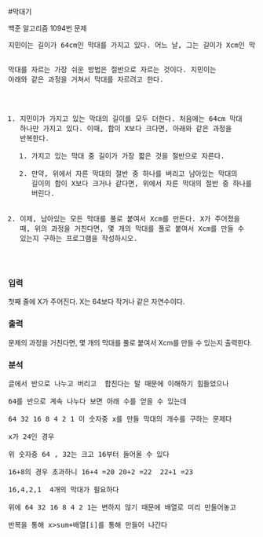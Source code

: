 #막대기
<p>
백준 알고리즘  1094번 문제
</p>
<pre>
지민이는 길이가 64cm인 막대를 가지고 있다. 어느 날, 그는 길이가 Xcm인 막대가 가지고 싶어졌다. 지민이는 원래 가지고 있던 막대를 더 작은 막대로 자른다음에, 풀로 붙여서 길이가 Xcm인 막대를 만들려고 한다.

막대를 자르는 가장 쉬운 방법은 절반으로 자르는 것이다. 지민이는 아래와 같은 과정을 거쳐서 막대를 자르려고 한다.

1. 지민이가 가지고 있는 막대의 길이를 모두 더한다. 처음에는 64cm 막대 하나만 가지고 있다. 이때, 합이 X보다 크다면, 아래와 같은 과정을 반복한다.
	1. 가지고 있는 막대 중 길이가 가장 짧은 것을 절반으로 자른다.
	2. 만약, 위에서 자른 막대의 절반 중 하나를 버리고 남아있는 막대의 길이의 합이 X보다 크거나 같다면, 위에서 자른 막대의 절반 중 하나를 버린다.
2. 이제, 남아있는 모든 막대를 풀로 붙여서 Xcm를 만든다.
X가 주어졌을 때, 위의 과정을 거친다면, 몇 개의 막대를 풀로 붙여서 Xcm를 만들 수 있는지 구하는 프로그램을 작성하시오. 
</pre>

### 입력
첫째 줄에 X가 주어진다. X는 64보다 작거나 같은 자연수이다.
### 출력
문제의 과정을 거친다면, 몇 개의 막대를 풀로 붙여서 Xcm를 만들 수 있는지 출력한다.
### 분석
<pre>
글에서 반으로 나누고 버리고  합친다는 말 때문에 이해하기 힘들었으나   <br>
64를 반으로 계속 나누다 보면 아래 수를 얻을 수 있는데  <br> 
64 32 16 8 4 2 1 이 숫자중 x를 만들 막대의 개수를 구하는 문제다  <br>
x가 24인 경우  <br>
위 숫자중 64 , 32는 크고 16부터 들어올 수 있다  <br> 
16+8의 경우 초과하니 16+4 =20 20+2 =22  22+1 =23   <br>
16,4,2,1  4개의 막대가 필요하다  <br>
위에 64 32 16 8 4 2 1는 변하지 않기 때문에 배열로 미리 만들어놓고  <br>
반복을 통해 x>sum+배열[i]를 통해 만들어 나간다  <br>
</pre>